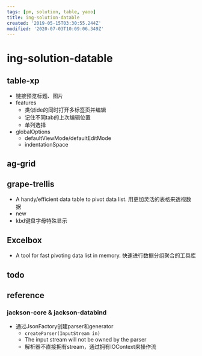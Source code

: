 ```yaml
---
tags: [pm, solution, table, yaoo]
title: ing-solution-datable
created: '2019-05-15T03:30:55.244Z'
modified: '2020-07-03T10:09:06.349Z'
---
```


# ing-solution-datable

## table-xp

- 链接预览标题、图片
- features
  - 类似ide的同时打开多标签页并编辑
  - 记住不同tab的上次编辑位置
  - 单列选择
- globalOptions
  - defaultViewMode/defaultEditMode
  - indentationSpace

## ag-grid

## grape-trellis

- A handy/efficient data table to pivot data list. 用更加灵活的表格来透视数据
- new
- kbd键盘字母特殊显示

## Excelbox

- A tool for fast pivoting data list in memory. 快速进行数据分组聚合的工具库

## todo

## reference

### jackson-core & jackson-databind

- 通过JsonFactory创建parser和generator
  - `createParser(InputStream in)`
  - The input stream will not be owned by the parser
  - 解析器不直接拥有stream，通过拥有IOContext来操作流
